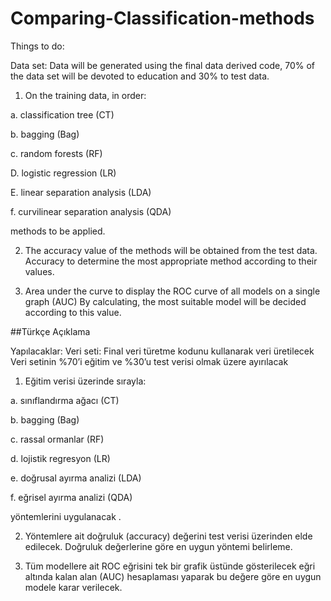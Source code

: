 # Comparing-Classification-methods
Things to do:

Data set: Data will be generated using the final data derived code,
70% of the data set will be devoted to education and 30% to test data.

1. On the training data, in order:

a. classification tree (CT)

b. bagging (Bag)

c. random forests (RF)

D. logistic regression (LR)

E. linear separation analysis (LDA)

f. curvilinear separation analysis (QDA)

methods to be applied.

2. The accuracy value of the methods will be obtained from the test data. Accuracy
to determine the most appropriate method according to their values.

3. Area under the curve to display the ROC curve of all models on a single graph (AUC)
By calculating, the most suitable model will be decided according to this value.


##Türkçe Açıklama

Yapılacaklar:
Veri seti: Final veri türetme kodunu kullanarak veri üretilecek
Veri setinin %70’i eğitim ve %30’u test verisi olmak üzere ayırılacak
1. Eğitim verisi üzerinde sırayla:

a. sınıflandırma ağacı (CT)

b. bagging (Bag)

c. rassal ormanlar (RF)

d. lojistik regresyon (LR)

e. doğrusal ayırma analizi (LDA)

f. eğrisel ayırma analizi (QDA)

yöntemlerini uygulanacak .

2. Yöntemlere ait doğruluk (accuracy) değerini test verisi üzerinden elde edilecek. Doğruluk
değerlerine göre en uygun yöntemi belirleme.

3. Tüm modellere ait ROC eğrisini tek bir grafik üstünde gösterilecek eğri altında kalan alan (AUC)
hesaplaması yaparak bu değere göre en uygun modele karar verilecek.
